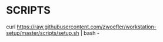 # SCRIPTS

curl https://raw.githubusercontent.com/zwoefler/workstation-setup/master/scripts/setup.sh | bash -